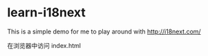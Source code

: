# learn-i18next
This is a simple demo for me to play around with http://i18next.com/

在浏览器中访问 index.html